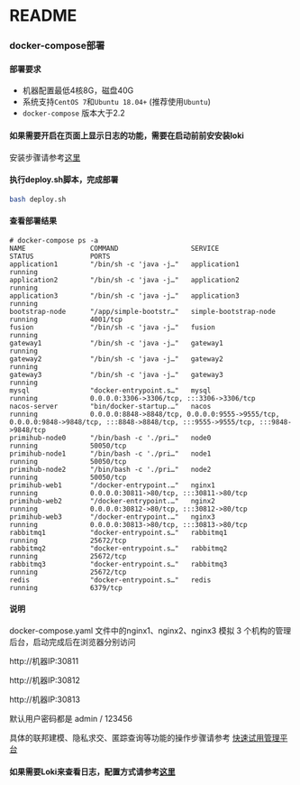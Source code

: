 # README

### docker-compose部署

#### 部署要求

* 机器配置最低4核8G，磁盘40G
* 系统支持`CentOS 7`和`Ubuntu 18.04+` (推荐使用`Ubuntu`)
* `docker-compose` 版本大于2.2

#### 如果需要开启在页面上显示日志的功能，需要在启动前前安安装loki
安装步骤请参考[这里](./loki/readme.md)

#### 执行deploy.sh脚本，完成部署
```bash
bash deploy.sh
```

#### 查看部署结果
```
# docker-compose ps -a
NAME                COMMAND                  SERVICE                 STATUS              PORTS
application1        "/bin/sh -c 'java -j…"   application1            running             
application2        "/bin/sh -c 'java -j…"   application2            running             
application3        "/bin/sh -c 'java -j…"   application3            running             
bootstrap-node      "/app/simple-bootstr…"   simple-bootstrap-node   running             4001/tcp
fusion              "/bin/sh -c 'java -j…"   fusion                  running             
gateway1            "/bin/sh -c 'java -j…"   gateway1                running             
gateway2            "/bin/sh -c 'java -j…"   gateway2                running             
gateway3            "/bin/sh -c 'java -j…"   gateway3                running             
mysql               "docker-entrypoint.s…"   mysql                   running             0.0.0.0:3306->3306/tcp, :::3306->3306/tcp
nacos-server        "bin/docker-startup.…"   nacos                   running             0.0.0.0:8848->8848/tcp, 0.0.0.0:9555->9555/tcp, 0.0.0.0:9848->9848/tcp, :::8848->8848/tcp, :::9555->9555/tcp, :::9848->9848/tcp
primihub-node0      "/bin/bash -c './pri…"   node0                   running             50050/tcp
primihub-node1      "/bin/bash -c './pri…"   node1                   running             50050/tcp
primihub-node2      "/bin/bash -c './pri…"   node2                   running             50050/tcp
primihub-web1       "/docker-entrypoint.…"   nginx1                  running             0.0.0.0:30811->80/tcp, :::30811->80/tcp
primihub-web2       "/docker-entrypoint.…"   nginx2                  running             0.0.0.0:30812->80/tcp, :::30812->80/tcp
primihub-web3       "/docker-entrypoint.…"   nginx3                  running             0.0.0.0:30813->80/tcp, :::30813->80/tcp
rabbitmq1           "docker-entrypoint.s…"   rabbitmq1               running             25672/tcp
rabbitmq2           "docker-entrypoint.s…"   rabbitmq2               running             25672/tcp
rabbitmq3           "docker-entrypoint.s…"   rabbitmq3               running             25672/tcp
redis               "docker-entrypoint.s…"   redis                   running             6379/tcp
```

#### 说明

docker-compose.yaml 文件中的nginx1、nginx2、nginx3 模拟 3 个机构的管理后台，启动完成后在浏览器分别访问

http://机器IP:30811

http://机器IP:30812

http://机器IP:30813

默认用户密码都是 admin / 123456

具体的联邦建模、隐私求交、匿踪查询等功能的操作步骤请参考 [快速试用管理平台](https://docs.primihub.com/docs/quick-start-platform)

#### 如果需要Loki来查看日志，配置方式请参考[这里](./loki/readme.md)